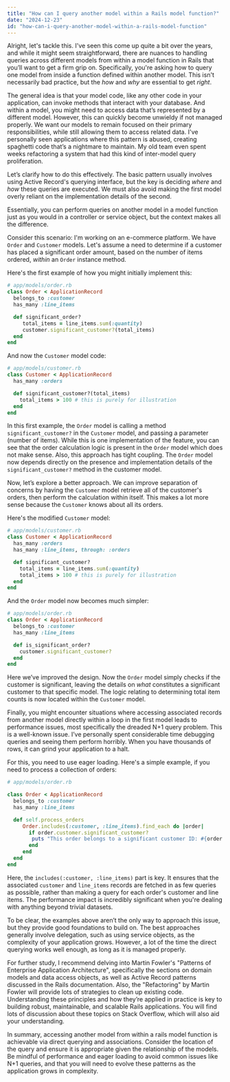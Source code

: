 ```yaml
---
title: "How can I query another model within a Rails model function?"
date: "2024-12-23"
id: "how-can-i-query-another-model-within-a-rails-model-function"
---
```


Alright, let's tackle this. I've seen this come up quite a bit over the years, and while it might seem straightforward, there are nuances to handling queries across different models from within a model function in Rails that you’ll want to get a firm grip on. Specifically, you're asking how to query one model from inside a function defined within another model. This isn't necessarily bad practice, but the *how* and *why* are essential to get *right*.

The general idea is that your model code, like any other code in your application, can invoke methods that interact with your database. And within a model, you might need to access data that’s represented by a different model. However, this can quickly become unwieldy if not managed properly. We want our models to remain focused on their primary responsibilities, while still allowing them to access related data. I've personally seen applications where this pattern is abused, creating spaghetti code that’s a nightmare to maintain. My old team even spent weeks refactoring a system that had this kind of inter-model query proliferation.

Let’s clarify how to do this effectively. The basic pattern usually involves using Active Record's querying interface, but the key is deciding *where* and *how* these queries are executed. We must also avoid making the first model overly reliant on the implementation details of the second.

Essentially, you can perform queries on another model in a model function just as you would in a controller or service object, but the context makes all the difference.

Consider this scenario: I'm working on an e-commerce platform. We have `Order` and `Customer` models. Let's assume a need to determine if a customer has placed a significant order amount, based on the number of items ordered, *within* an `Order` instance method.

Here's the first example of how you might initially implement this:

```ruby
# app/models/order.rb
class Order < ApplicationRecord
  belongs_to :customer
  has_many :line_items

  def significant_order?
     total_items = line_items.sum(:quantity)
     customer.significant_customer?(total_items)
  end
end
```

And now the `Customer` model code:

```ruby
# app/models/customer.rb
class Customer < ApplicationRecord
  has_many :orders

  def significant_customer?(total_items)
    total_items > 100 # this is purely for illustration
  end
end
```

In this first example, the `Order` model is calling a method `significant_customer?` in the `Customer` model, and passing a parameter (number of items). While this is one implementation of the feature, you can see that the order calculation logic is present in the `Order` model which does not make sense. Also, this approach has tight coupling. The `Order` model now depends directly on the presence and implementation details of the `significant_customer?` method in the customer model.

Now, let’s explore a better approach. We can improve separation of concerns by having the `Customer` model retrieve all of the customer's orders, then perform the calculation within itself. This makes a lot more sense because the `Customer` knows about all its orders.

Here's the modified `Customer` model:

```ruby
# app/models/customer.rb
class Customer < ApplicationRecord
  has_many :orders
  has_many :line_items, through: :orders

  def significant_customer?
    total_items = line_items.sum(:quantity)
    total_items > 100 # this is purely for illustration
  end
end
```

And the `Order` model now becomes much simpler:

```ruby
# app/models/order.rb
class Order < ApplicationRecord
  belongs_to :customer
  has_many :line_items

  def is_significant_order?
    customer.significant_customer?
  end
end
```

Here we’ve improved the design. Now the `Order` model simply checks if the customer is significant, leaving the details on *what* constitutes a significant customer to that specific model. The logic relating to determining total item counts is now located within the `Customer` model.

Finally, you might encounter situations where accessing associated records from another model directly within a loop in the first model leads to performance issues, most specifically the dreaded N+1 query problem. This is a well-known issue. I’ve personally spent considerable time debugging queries and seeing them perform horribly. When you have thousands of rows, it can grind your application to a halt.

For this, you need to use eager loading. Here's a simple example, if you need to process a collection of orders:

```ruby
# app/models/order.rb

class Order < ApplicationRecord
  belongs_to :customer
  has_many :line_items

  def self.process_orders
     Order.includes(:customer, :line_items).find_each do |order|
       if order.customer.significant_customer?
        puts "This order belongs to a significant customer ID: #{order.customer.id}"
       end
     end
  end
end
```

Here, the `includes(:customer, :line_items)` part is key. It ensures that the associated `customer` and `line_items` records are fetched in as few queries as possible, rather than making a query for each order's customer and line items. The performance impact is incredibly significant when you're dealing with anything beyond trivial datasets.

To be clear, the examples above aren’t the only way to approach this issue, but they provide good foundations to build on. The best approaches generally involve delegation, such as using service objects, as the complexity of your application grows. However, a lot of the time the direct querying works well enough, as long as it is managed properly.

For further study, I recommend delving into Martin Fowler's "Patterns of Enterprise Application Architecture", specifically the sections on domain models and data access objects, as well as Active Record patterns discussed in the Rails documentation. Also, the "Refactoring" by Martin Fowler will provide lots of strategies to clean up existing code. Understanding these principles and how they’re applied in practice is key to building robust, maintainable, and scalable Rails applications. You will find lots of discussion about these topics on Stack Overflow, which will also aid your understanding.

In summary, accessing another model from within a rails model function is achievable via direct querying and associations. Consider the location of the query and ensure it is appropriate given the relationship of the models. Be mindful of performance and eager loading to avoid common issues like N+1 queries, and that you will need to evolve these patterns as the application grows in complexity.

